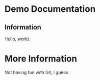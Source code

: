 # Demo Documentation


## Information

Hello, world.

# More Information

Not having fun with Git, I guess.
